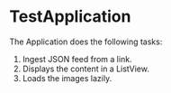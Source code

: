 # TestApplication

The Application does the following tasks:
1. Ingest JSON feed from a link.
2. Displays the content in a ListView.
3. Loads the images lazily.

